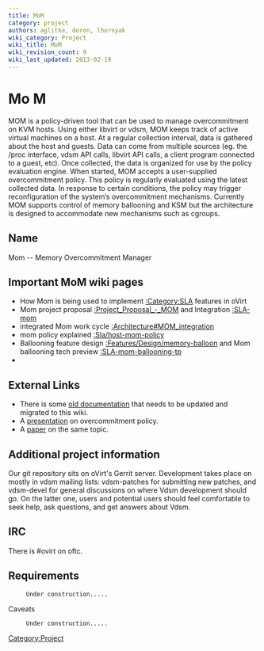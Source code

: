 ```yaml
---
title: MoM
category: project
authors: aglitke, doron, lhornyak
wiki_category: Project
wiki_title: MoM
wiki_revision_count: 9
wiki_last_updated: 2013-02-19
---
```


# Mo M

MOM is a policy-driven tool that can be used to manage overcommitment on KVM hosts. Using either libvirt or vdsm, MOM keeps track of active virtual machines on a host. At a regular collection interval, data is gathered about the host and guests. Data can come from multiple sources (eg. the /proc interface, vdsm API calls, libvirt API calls, a client program connected to a guest, etc). Once collected, the data is organized for use by the policy evaluation engine. When started, MOM accepts a user-supplied overcommitment policy. This policy is regularly evaluated using the latest collected data. In response to certain conditions, the policy may trigger reconfiguration of the system’s overcommitment mechanisms. Currently MOM supports control of memory ballooning and KSM but the architecture is designed to accommodate new mechanisms such as cgroups.

## Name

Mom -- Memory Overcommitment Manager

## Important MoM wiki pages

*   How Mom is being used to implement [:Category:SLA](:Category:SLA) features in oVirt
*   Mom project proposal [:Project_Proposal_-_MOM](:Project_Proposal_-_MOM) and Integration [:SLA-mom](:SLA-mom)
*   integrated Mom work cycle [:Architecture#MOM_integration](:Architecture#MOM_integration)
*   mom policy explained [:Sla/host-mom-policy](:Sla/host-mom-policy)
*   Ballooning feature design [:Features/Design/memory-balloon](:Features/Design/memory-balloon) and Mom ballooning tech preview [:SLA-mom-ballooning-tp](:SLA-mom-ballooning-tp)
*   

## External Links

*   There is some [old documentation](https://github.com/aglitke/mom/wiki) that needs to be updated and migrated to this wiki.
*   A [presentation](http://www.linux-kvm.org/wiki/images/e/e8/2010-forum-litke-kvmforum2010.pdf) on overcommitment policy.
*   A [paper](http://www.ibm.com/developerworks/library/l-overcommit-kvm-resources/) on the same topic.

## Additional project information

Our git repository sits on oVirt's Gerrit server. Development takes place on mostly in vdsm mailing lists: vdsm-patches for submitting new patches, and vdsm-devel for general discussions on where Vdsm development should go. On the latter one, users and potential users should feel comfortable to seek help, ask questions, and get answers about Vdsm.

## IRC

There is #ovirt on oftc.

## Requirements

         Under construction..... 

Caveats

         Under construction..... 

<Category:Project>
